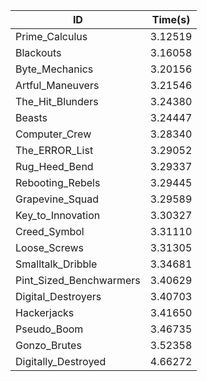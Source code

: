 |ID|Time(s)|
|-|-|
|Prime_Calculus|3.12519|
|Blackouts|3.16058|
|Byte_Mechanics|3.20156|
|Artful_Maneuvers|3.21546|
|The_Hit_Blunders|3.24380|
|Beasts|3.24447|
|Computer_Crew|3.28340|
|The_ERROR_List|3.29052|
|Rug_Heed_Bend|3.29337|
|Rebooting_Rebels|3.29445|
|Grapevine_Squad|3.29589|
|Key_to_Innovation|3.30327|
|Creed_Symbol|3.31110|
|Loose_Screws|3.31305|
|Smalltalk_Dribble|3.34681|
|Pint_Sized_Benchwarmers|3.40629|
|Digital_Destroyers|3.40703|
|Hackerjacks|3.41650|
|Pseudo_Boom|3.46735|
|Gonzo_Brutes|3.52358|
|Digitally_Destroyed|4.66272|
